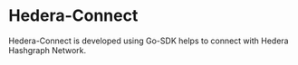 # Hedera-Connect #

Hedera-Connect is developed using Go-SDK helps to connect with Hedera Hashgraph Network.
